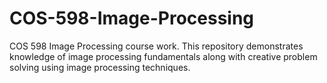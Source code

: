 # COS-598-Image-Processing
 COS 598 Image Processing course work. This repository demonstrates knowledge of image processing fundamentals along with creative problem solving using image processing techniques.
